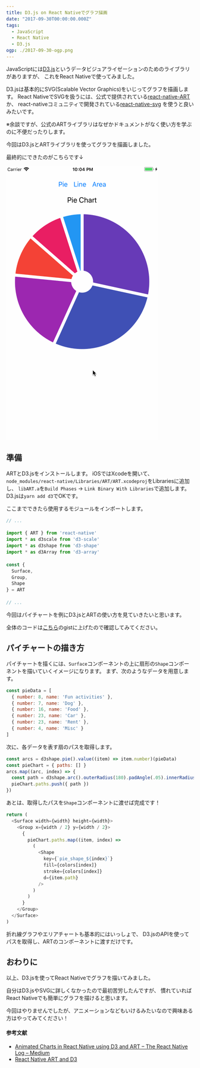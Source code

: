 ```yaml
---
title: D3.js on React Nativeでグラフ描画
date: "2017-09-30T00:00:00.000Z"
tags:
  - JavaScript
  - React Native
  - D3.js
ogp: ./2017-09-30-ogp.png
---
```


JavaScriptには[D3.js](https://d3js.org/)というデータビジュアライゼーションのためのライブラリがありますが、
これをReact Nativeで使ってみました。

D3.jsは基本的にSVG(Scalable Vector Graphics)をいじってグラフを描画します。
React NativeでSVGを扱うには、公式で提供されている[react-native-ART](https://github.com/facebook/react-native/tree/master/Libraries/ART)か、
react-nativeコミュニティで開発されている[react-native-svg](https://github.com/react-native-community/react-native-svg)
を使うと良いみたいです。

※余談ですが、公式のARTライブラリはなぜかドキュメントがなく使い方を学ぶのに不便だったりします。

今回はD3.jsとARTライブラリを使ってグラフを描画しました。

最終的にできたのがこちらです↓

![screenshot](./2017-09-30-screenshot.gif)

## **準備**

ARTとD3.jsをインストールします。
iOSではXcodeを開いて、`node_modules/react-native/Libraries/ART/ART.xcodeproj`をLibrariesに追加し、
`libART.a`を`Build Phases` -> `Link Binary With Libraries`で追加します。
D3.jsは`yarn add d3`でOKです。

ここまでできたら使用するモジュールをインポートします。

```js
// ...

import { ART } from 'react-native'
import * as d3scale from 'd3-scale'
import * as d3shape from 'd3-shape'
import * as d3Array from 'd3-array'

const {
  Surface,
  Group,
  Shape
} = ART

// ...
```

今回はパイチャートを例にD3.jsとARTの使い方を見ていきたいと思います。

全体のコードは[こちら](https://gist.github.com/saitoxu/674fa7d75d729e37319715b5bcc00ff8)のgistに上げたので確認してみてください。

## **パイチャートの描き方**

パイチャートを描くには、`Surface`コンポーネントの上に扇形の`Shape`コンポーネントを描いていくイメージになります。
まず、次のようなデータを用意します。

```js
const pieData = [
  { number: 8, name: 'Fun activities' },
  { number: 7, name: 'Dog' },
  { number: 16, name: 'Food' },
  { number: 23, name: 'Car' },
  { number: 23, name: 'Rent' },
  { number: 4, name: 'Misc' }
]
```

次に、各データを表す扇のパスを取得します。

```js
const arcs = d3shape.pie().value((item) => item.number)(pieData)
const pieChart = { paths: [] }
arcs.map((arc, index) => {
  const path = d3shape.arc().outerRadius(180).padAngle(.05).innerRadius(30)(arc)
  pieChart.paths.push({ path })
})
```

あとは、取得したパスを`Shape`コンポーネントに渡せば完成です！

```js
return (
  <Surface width={width} height={width}>
    <Group x={width / 2} y={width / 2}>
      {
        pieChart.paths.map((item, index) =>
          (
            <Shape
              key={`pie_shape_${index}`}
              fill={colors[index]}
              stroke={colors[index]}
              d={item.path}
            />
          )
        )
      }
    </Group>
  </Surface>
)
```

折れ線グラフやエリアチャートも基本的にはいっしょで、
D3.jsのAPIを使ってパスを取得し、ARTのコンポーネントに渡すだけです。

## **おわりに**

以上、D3.jsを使ってReact Nativeでグラフを描いてみました。

自分はD3.jsやSVGに詳しくなかったので最初苦労したんですが、
慣れていればReact Nativeでも簡単にグラフを描けると思います。

今回はやりませんでしたが、アニメーションなどもいけるみたいなので興味ある方はやってみてください！

#### **参考文献**

* [Animated Charts in React Native using D3 and ART – The React Native Log – Medium](https://medium.com/the-react-native-log/animated-charts-in-react-native-using-d3-and-art-21cd9ccf6c58)
* [React Native ART and D3](http://hswolff.com/blog/react-native-art-and-d3/)
